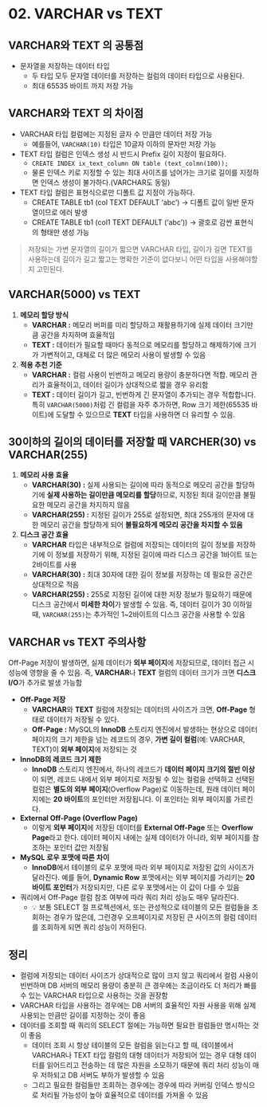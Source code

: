 # 02. VARCHAR vs TEXT

## VARCHAR와 TEXT 의 공통점

- 문자열을 저장하는 데이터 타입
    - 두 타입 모두 문자열 데이터를 저장하는 컬럼의 데이터 타입으로 사용된다.
    - 최대 65535 바이트 까지 저장 가능

## VARCHAR와 TEXT 의 차이점

- VARCHAR 타입 컬럼에는 지정된 글자 수 만큼만 데이터 저장 가능
    - 예를들어, `VARCHAR(10)` 타입은 10글자 이하의 문자만 저장 가능
- TEXT 타입 컬럼은 인덱스 생성 시 반드시 Prefix 길이 지정이 필요하다.
    - `CREATE INDEX ix_text_column ON table (text_colmn(100));`
    - 물론 인덱스 키로 지정할 수 있는 최대 사이즈를 넘어가는 크기로 길이를 지정하면 인덱스 생성이 불가하다.(VARCHAR도 동일)
- TEXT 타입 컬럼은 표현식으로만 디폴트 값 지정이 가능하다.
    - CREATE TABLE tb1 (col TEXT DEFAULT ‘abc’) → 디폴트 값이 일반 문자열이므로 에러 발생
    - CREATE TABLE tb1 (col1 TEXT DEFAULT (‘abc’)) → 괄호로 감싼 표현식의 형태만 생성 가능

> 저장되는 가변 문자열의 길이가 짧으면 VARCHAR 타입, 길이가 길면 TEXT를 사용하는데 길이가 길고 짧고는 명확한 기준이 없다보니 어떤 타입을 사용해야할지 고민된다.
>

## VARCHAR(5000) vs TEXT

1. **메모리 할당 방식**
    - **VARCHAR :** 메모리 버퍼를 미리 할당하고 재활용하기에 실제 데이터 크기만큼 공간을 차지하며 효율적임
    - **TEXT :** 데이터가 필요할 때마다 동적으로 메모리를 할당하고 해제하기에 크기가 가변적이고, 대체로 더 많은 메모리 사용이 발생할 수 있음
2. **적용 추천 기준**
    - **VARCHAR :** 컬럼 사용이 빈번하고 메모리 용량이 충분하다면 적합. 메모리 관리가 효율적이고, 데이터 길이가 상대적으로 짧을 경우 유리함
    - **TEXT :** 데이터 길이가 길고, 빈번하게 긴 문자열이 추가되는 경우 적합합니다. 특히 `VARCHAR(5000)`처럼 긴 컬럼을 자주 추가하면, Row 크기 제한(65535 바이트)에 도달할 수 있으므로 **TEXT** 타입을 사용하면 더 유리할 수 있음.

## 30이하의 길이의 데이터를 저장할 때 VARCHER(30) vs VARCHAR(255)

1. **메모리 사용 효율**
    - **VARCHAR(30) :** 실제 사용되는 길이에 따라 동적으로 메모리 공간을 할당하기에 **실제 사용하는 길이만큼 메모리를 할당**하므로, 지정된 최대 길이만큼 불필요한 메모리 공간을 차지하지 않음
    - **VARCHAR(255) :** 지정된 길이가 255로 설정되면, 최대 255개의 문자에 대한 메모리 공간을 할당하게 되어 **불필요하게 메모리 공간을 차지할 수 있음**
2. **디스크 공간 효율**
    - **VARCHAR** 타입은 내부적으로 컬럼에 저장되는 데이터의 길이 정보를 저장하기에 이 정보를 저장하기 위해, 지정된 길이에 따라 디스크 공간을 1바이트 또는 2바이트를 사용
    - **VARCHAR(30) :** 최대 30자에 대한 길이 정보를 저장하는 데 필요한 공간은 상대적으로 적음
    - **VARCHAR(255) :** 255로 지정된 길이에 대한 저장 정보가 필요하기 때문에 디스크 공간에서 **미세한 차이**가 발생할 수 있음. 즉, 데이터 길이가 30 이하일 때, `VARCHAR(255)`는 추가적인 1~2바이트의 디스크 공간을 사용할 수 있음

## VARCHAR vs TEXT 주의사항

Off-Page 저장이 발생하면, 실제 데이터가 **외부 페이지**에 저장되므로, 데이터 접근 시 성능에 영향을 줄 수 있음. 즉, **VARCHAR**나 **TEXT** 컬럼의 데이터 크기가 크면 **디스크 I/O**가 추가로 발생 가능함

- **Off-Page 저장**
    - **VARCHAR**와 **TEXT** 컬럼에 저장되는 데이터의 사이즈가 크면, **Off-Page** 형태로 데이터가 저장될 수 있다.
    - **Off-Page :** MySQL의 **InnoDB** 스토리지 엔진에서 발생하는 현상으로 데이터 페이지의 크기 제한을 넘는 레코드의 경우, **가변 길이 컬럼**(예: VARCHAR, TEXT)이 **외부 페이지**에 저장되는 것
- **InnoDB의 레코드 크기 제한**
    - **InnoDB** 스토리지 엔진에서, 하나의 레코드가 **데이터 페이지 크기의 절반 이상**이 되면, 레코드 내에서 외부 페이지로 저장될 수 있는 컬럼을 선택하고 선택된 컬럼은 **별도의 외부 페이지**(Overflow Page)로 이동하는데, 원래 데이터 페이지에는 **20 바이트**의 포인터만 저장됩니다. 이 포인터는 외부 페이지를 가르킨다.
- **External Off-Page (Overflow Page)**
    - 이렇게 **외부 페이지**에 저장된 데이터를 **External Off-Page** 또는 **Overflow Page**라고 한다. 데이터 페이지 내에는 실제 데이터가 아니라, 외부 페이지를 참조하는 포인터 값만 저장됨
- **MySQL 로우 포맷에 따른 차이**
    - **InnoDB**에서 테이블의 로우 포맷에 따라 외부 페이지로 저장된 값의 사이즈가 달라진다. 예를 들어, **Dynamic Row** 포맷에서는 외부 페이지를 가리키는 **20 바이트 포인터**가 저장되지만, 다른 로우 포맷에서는 이 값이 다를 수 있음
- 쿼리에서 Off-Page 컬럼 참조 여부에 따라 쿼리 처리 성능도 매우 달라진다.
    - 💡 보통 SELECT 절 프로젝션에서, 또는 관성적으로 테이블의 모든 컬럼들을 조회하는 경우가 많은데, 그런경우 오프페이지로 저장된 큰 사이즈의 컬럼 데이터를 조회하게 되면 쿼리 성능이 저하된다.

## 정리

- 컬럼에 저장되는 데이터 사이즈가 상대적으로 많이 크지 않고 쿼리에서 컬럼 사용이 빈번하며 DB 서버의 메모리 용량이 충분히 큰 경우에는 조금이라도 더 처리가 빠를 수 있는 VARCHAR 타입으로 사용하는 것을 권장함
- VARCHAR 타입을 사용하는 경우에는 DB 서버의 효율적인 자원 사용을 위해 실제 사용되는 만큼만 길이를 지정하는 것이 좋음
- 데이터를 조회할 때 쿼리의 SELECT 절에는 가능하면 필요한 컬럼들만 명시하는 것이 좋음
    - 데이터 조회 시 항상 테이블의 모든 컬럼을 읽는다고 할 때, 테이블에서 VARCHAR나 TEXT 타입 컬럼의 대형 데이터가 저장되어 있는 경우 대형 데이터를 읽어드리고 전송하는 데 많은 자원을 소모하기 때문에 쿼리 처리 성능이 매우 저하되고 DB 서버도 부하가 발생할 수 있음
    - 그리고 필요한 컬럼들만 조회하는 경우에는 경우에 따라 커버링 인덱스 방식으로 처리될 가능성이 높아 효율적으로 데이터를 가져올 수 있음